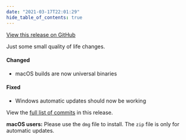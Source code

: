```yaml
---
date: "2021-03-17T22:01:29"
hide_table_of_contents: true
---
```

[View this release on GitHub](https://github.com/foxglove/studio/releases/tag/v0.1.5)

Just some small quality of life changes.

#### Changed

- macOS builds are now universal binaries

#### Fixed

- Windows automatic updates should now be working

View the [full list of commits](https://github.com/foxglove/studio/compare/v0.1.4...v0.1.5) in this release.

**macOS users:** Please use the `dmg` file to install. The `zip` file is only for automatic updates.